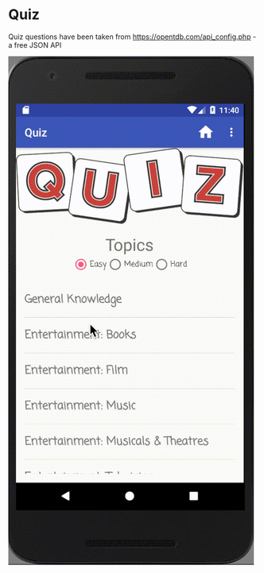 # Quiz

Quiz questions have been taken from https://opentdb.com/api_config.php - a free JSON API

![Quiz Screenshot](https://github.com/bad-gal/Quiz/blob/master/quiz.gif)

